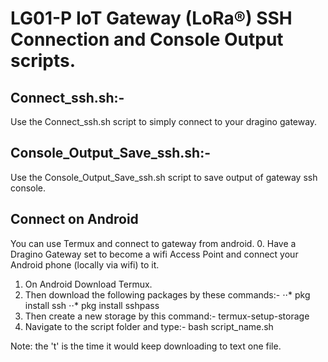 # LG01-P IoT Gateway (LoRa®) SSH Connection and Console Output scripts.

## Connect_ssh.sh:-
Use the Connect_ssh.sh script to simply connect to your dragino gateway.


## Console_Output_Save_ssh.sh:-
Use the Console_Output_Save_ssh.sh script to save output of gateway ssh console.

## Connect on Android
You can use Termux and connect to gateway from android.
0. Have a Dragino Gateway set to become a wifi Access Point and connect your Android phone (locally via wifi) to it.
1. On Android Download Termux.
2. Then download the following packages by these commands:-
⋅⋅* pkg install ssh
⋅⋅* pkg install sshpass
3. Then create a new storage by this command:-
termux-setup-storage
4. Navigate to the script folder and type:-
bash script_name.sh

Note: the 't' is the time it would keep downloading to text one file.

